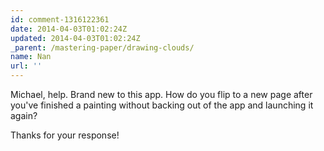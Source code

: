 ```yaml
---
id: comment-1316122361
date: 2014-04-03T01:02:24Z
updated: 2014-04-03T01:02:24Z
_parent: /mastering-paper/drawing-clouds/
name: Nan
url: ''
---
```


Michael, help. Brand new to this app. How do you flip to a new page after
you've finished a painting without backing out of the app and launching it again?

Thanks for your response!
